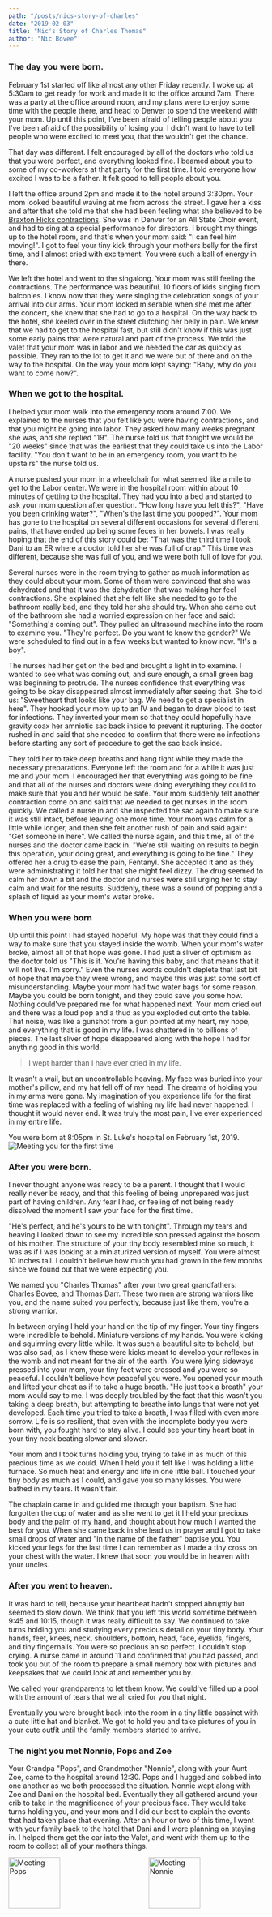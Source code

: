 ```yaml
---
path: "/posts/nics-story-of-charles"
date: "2019-02-03"
title: "Nic's Story of Charles Thomas"
author: "Nic Bovee"
---
```


### The day you were born.
February 1st started off like almost any other Friday recently. I woke up at 5:30am to get ready for work and made it to the office around 7am. There was a party at the office around noon, and my plans were to enjoy some time with the people there, and head to Denver to spend the weekend with your mom. Up until this point, I've been afraid of telling people about you. I've been afraid of the possibility of losing you. I didn't want to have to tell people who were excited to meet you, that the wouldn't get the chance.

That day was different. I felt encouraged by all of the doctors who told us that you were perfect, and everything looked fine. I beamed about you to some of my co-workers at that party for the first time. I told everyone how excited I was to be a father. It felt good to tell people about you.

I left the office around 2pm and made it to the hotel around 3:30pm. Your mom looked beautiful waving at me from across the street. I gave her a kiss and after that she told me that she had been feeling what she believed to be [Braxton Hicks contractions](https://en.wikipedia.org/wiki/Braxton_Hicks_contractions). She was in Denver for an All State Choir event, and had to sing at a special performance for directors. I brought my things up to the hotel room, and that's when your mom said: "I can feel him moving!". I got to feel your tiny kick through your mothers belly for the first time, and I almost cried with excitement. You were such a ball of energy in there.

We left the hotel and went to the singalong. Your mom was still feeling the contractions. The performance was beautiful. 10 floors of kids singing from balconies. I know now that they were singing the celebration songs of your arrival into our arms. Your mom looked miserable when she met me after the concert, she knew that she had to go to a hospital. On the way back to the hotel, she keeled over in the street clutching her belly in pain. We knew that we had to get to the hospital fast, but still didn't know if this was just some early pains that were natural and part of the process. We told the valet that your mom was in labor and we needed the car as quickly as possible. They ran to the lot to get it and we were out of there and on the way to the hospital. On the way your mom kept saying: "Baby, why do you want to come now?".

### When we got to the hospital.
I helped your mom walk into the emergency room around 7:00. We explained to the nurses that you felt like you were having contractions, and that you might be going into labor. They asked how many weeks pregnant she was, and she replied "19". The nurse told us that tonight we would be "20 weeks" since that was the earliest that they could take us into the Labor facility. "You don't want to be in an emergency room, you want to be upstairs" the nurse told us.

A nurse pushed your mom in a wheelchair for what seemed like a mile to get to the Labor center. We were in the hospital room within about 10 minutes of getting to the hospital. They had you into a bed and started to ask your mom question after question. "How long have you felt this?", "Have you been drinking water?", "When's the last time you pooped?". Your mom has gone to the hospital on several different occasions for several different pains, that have ended up being some feces in her bowels. I was really hoping that the end of this story could be: "That was the third time I took Dani to an ER where a doctor told her she was full of crap." This time was different, because she was full of you, and we were both full of love for you.

Several nurses were in the room trying to gather as much information as they could about your mom. Some of them were convinced that she was dehydrated and that it was the dehydration that was making her feel contractions. She explained that she felt like she needed to go to the bathroom really bad, and they told her she should try. When she came out of the bathroom she had a worried expression on her face and said: "Something's coming out". They pulled an ultrasound machine into the room to examine you. "They're perfect. Do you want to know the gender?" We were scheduled to find out in a few weeks but wanted to know now. "It's a boy".

The nurses had her get on the bed and brought a light in to examine. I wanted to see what was coming out, and sure enough, a small green bag was beginning to protrude. The nurses confidence that everything was going to be okay disappeared almost immediately after seeing that. She told us: "Sweetheart that looks like your bag. We need to get a specialist in here". They hooked your mom up to an IV and began to draw blood to test for infections. They inverted your mom so that they could hopefully have gravity coax her amniotic sac back inside to prevent it rupturing. The doctor rushed in and said that she needed to confirm that there were no infections before starting any sort of procedure to get the sac back inside.

They told her to take deep breaths and hang tight while they made the necessary preparations. Everyone left the room and for a while it was just me and your mom. I encouraged her that everything was going to be fine and that all of the nurses and doctors were doing everything they could to make sure that you and her would be safe. Your mom suddenly felt another contraction come on and said that we needed to get nurses in the room quickly. We called a nurse in and she inspected the sac again to make sure it was still intact, before leaving one more time. Your mom was calm for a little while longer, and then she felt another rush of pain and said again: "Get someone in here". We called the nurse again, and this time, all of the nurses and the doctor came back in. "We're still waiting on results to begin this operation, your doing great, and everything is going to be fine." They offered her a drug to ease the pain, Fentanyl. She accepted it and as they were administrating it told her that she might feel dizzy. The drug seemed to calm her down a bit and the doctor and nurses were still urging her to stay calm and wait for the results. Suddenly, there was a sound of popping and a splash of liquid as your mom's water broke. 

### When you were born

Up until this point I had stayed hopeful. My hope was that they could find a way to make sure that you stayed inside the womb. When your mom's water broke, almost all of that hope was gone. I had just a sliver of optimism as the doctor told us "This is it. You're having this baby, and that means that it will not live. I'm sorry." Even the nurses words couldn't deplete that last bit of hope that maybe they were wrong, and maybe this was just some sort of misunderstanding. Maybe your mom had two water bags for some reason. Maybe you could be born tonight, and they could save you some how. Nothing could've prepared me for what happened next. Your mom cried out and there was a loud pop and a thud as you exploded out onto the table. That noise, was like a gunshot from a gun pointed at my heart, my hope, and everything that is good in my life. I was shattered in to billions of pieces. The last sliver of hope disappeared along with the hope I had for anything good in this world. 

>I wept harder than I have ever cried in my life. 

It wasn't a wail, but an uncontrollable heaving. My face was buried into your mother's pillow, and my hat fell off of my head. The dreams of holding you in my arms were gone. My imagination of you experience life for the first time was replaced with a feeling of wishing my life had never happened. I thought it would never end. It was truly the most pain, I've ever experienced in my entire life. 

You were born at 8:05pm in St. Luke's hospital on February 1st, 2019.
![Meeting you for the first time](firsttime.JPG)
### After you were born.
I never thought anyone was ready to be a parent. I thought that I would really never be ready, and that this feeling of being unprepared was just part of having children. Any fear I had, or feeling of not being ready dissolved the moment I saw your face for the first time.

"He's perfect, and he's yours to be with tonight". Through my tears and heaving I looked down to see my incredible son pressed against the bosom of his mother. The structure of your tiny body resembled mine so much, it was as if I was looking at a miniaturized version of myself. You were almost 10 inches tall. I couldn't believe how much you had grown in the few months since we found out that we were expecting you.

We named you "Charles Thomas" after your two great grandfathers: Charles Bovee, and Thomas Darr. These two men are strong warriors like you, and the name suited you perfectly, because just like them, you're a strong warrior.

In between crying I held your hand on the tip of my finger. Your tiny fingers were incredible to behold. Miniature versions of my hands. You were kicking and squirming every little while. It was such a beautiful site to behold, but was also sad, as I knew these were kicks meant to develop your reflexes in the womb and not meant for the air of the earth. You were lying sideways pressed into your mom, your tiny feet were crossed and you were so peaceful. I couldn't believe how peaceful you were. You opened your mouth and lifted your chest as if to take a huge breath. "He just took a breath" your mom would say to me. I was deeply troubled by the fact that this wasn't you taking a deep breath, but attempting to breathe into lungs that were not yet developed. Each time you tried to take a breath, I was filled with even more sorrow. Life is so resilient, that even with the incomplete body you were born with, you fought hard to stay alive. I could see your tiny heart beat in your tiny neck beating slower and slower.

Your mom and I took turns holding you, trying to take in as much of this precious time as we could. When I held you it felt like I was holding a little furnace. So much heat and energy and life in one little ball. I touched your tiny body as much as I could, and gave you so many kisses. You were bathed in my tears. It wasn't fair. 

The chaplain came in and guided me through your baptism. She had forgotten the cup of water and as she went to get it I held your precious body and the palm of my hand, and thought about how much I wanted the best for you. When she came back in she lead us in prayer and I got to take small drops of water and "In the name of the father" baptise you. You kicked your legs for the last time I can remember as I made a tiny cross on your chest with the water. I knew that soon you would be in heaven with your uncles.

### After you went to heaven.

It was hard to tell, because your heartbeat hadn't stopped abruptly but seemed to slow down. We think that you left this world sometime between 9:45 and 10:15, though it was really difficult to say.  We continued to take turns holding you and studying every precious detail on your tiny body. Your hands, feet, knees, neck, shoulders, bottom, head, face, eyelids, fingers, and tiny fingernails. You were so precious an so perfect. I couldn't stop crying. A nurse came in around 11 and confirmed that you had passed, and took you out of the room to prepare a small memory box with pictures and keepsakes that we could look at and remember you by.

We called your grandparents to let them know. We could've filled up a pool with the amount of tears that we all cried for you that night.

Eventually you were brought back into the room in a tiny little bassinet with a cute little hat and blanket. We got to hold you and take pictures of you in your cute outfit until the family members started to arrive.

### The night you met Nonnie, Pops and Zoe

Your Grandpa "Pops", and Grandmother "Nonnie", along with your Aunt Zoe, came to the hospital around 12:30. Pops and I hugged and sobbed into one another as we both processed the situation. Nonnie wept along with Zoe and Dani on the hospital bed. Eventually they all gathered around your crib to take in the magnificence of your precious face. They would take turns holding you, and your mom and I did our best to explain the events that had taken place that evening. After an hour or two of this time, I went with your family back to the hotel that Dani and I were planning on staying in. I helped them get the car into the Valet, and went with them up to the room to collect all of your mothers things.

<div style="display: flex; flex-direction: row; height: 500px; justify-content: space-between;">
<img src="https://res.cloudinary.com/ghettifish-llc/image/upload/a_0/v1549302184/CharlesThomas/pops.jpg" alt="Meeting Pops" width="45%" class="image">
<img src="https://res.cloudinary.com/ghettifish-llc/image/upload/a_0/v1549394809/CharlesThomas/IMG_5347.jpg" alt="Meeting Nonnie" width="45%" class="image">
</div>

### Understanding what tragedy means
In the silence of the elevator ride I thought about how different life was just a few hours earlier. My dreams for this weekend. My dreams for this month. My dreams for your first year. As I collected all of your mothers things from the hotel room, the reality set in that our life would never be the same, or even close to the way we dreamed it would be. For as long as I could think, I believed that a crime was any action by someone that effected someone else negatively. That night I learned a definition for a tragedy. A tragedy can be experienced by more than one person and is the result of an event that permanently removes one's ability to dream in specific areas of their life. There are very few things that fit this category. 

I'm a firm believer that life is full of opportunity, and that if you don't see it right away, you might find an amazing opportunity that others missed. To me, as long as there is life, the world is full of opportunity. For some people there is less opportunity, but there is still some there. I think that the only time opportunity disappears, is when someone dies. When we die, we can't have opportunities, at least in the way that we understand them in this life. When someone else dies, we lose any chance of opportunity to experience life with them. Or at least we lose the opportunity to experience this life with them. When you passed away, my dreams for your life were gone, and I understood what a tragedy is.

I left the hotel and drove back to the hospital. I got lost on the way due to my exhaustion and also due to the fact that whoever designed the street layout for the city of Denver must also be responsible for designing some level of hell.

When I got back, your mom was asleep and there was a fold out bed with sheets all ready for me to try and sleep in. I picked you up and held you for a little while longer before I tucked in for the night. I knew that the time to see your perfect figure was slowly dwindling and I wanted to take in as much as I could possibly get before I had to say goodbye. I kissed you on the forehead and placed you gently back into your crib. As I drifted off to sleep I thought about all of the times people have told me about wanting to wake up from a bad dream. For a long time, I've never really minded nightmares. I couldn't tell you why, but I've never really thought of them as something I've felt like I had to wake up from. To me nightmares are fun. You experience something awful and when you wake up, you think about how glad you are that you aren't living in that reality.

>When I got the papers for your birth certificate and death certificate, I knew that for the first time my reality was a nightmare that I never wanted to wake up for.

### When you met Gigi, Noe, Rachel, and Bri
Your Grandma "Gigi" made it to the hospital around 5:30 am on Saturday. She and I hugged and cried for a while, and then she hugged your mom and cried for a while. She covered her face when she saw you in the crib for the first time, and cried some more. "He's perfect, He's having so much fun with Grandpa Don right now", she said. I climbed into the hospital bed, and tried to get a little more sleep in occasionally peering through my tired eyelids to see Gigi rocking you and loving you. across the room. 

A nurse came in and explained encouraged your mom that everything that happened was not her fault, and that there was know way for her to know that this was going to happen. She told us about her child that had passed 30 years prior, and how the grief never goes away, but that overtime it gets easier. She was so kind, and we were so thankful for her words.

Nonnie, Pops and Zoe came shortly afterwards with coffee, and there was more hugging and crying as the two grandmothers embraced for the first time since they received news of what had happened. After a while your aunt Rachel came and cried while holding you in her arms.
A little while later your aunt Noelle, showed up and wept into your basinet. We were all feeling emotionally and physically exhausted.

We had a facetime with your aunt Bri who through her tears and sorrow shared beautiful words about you. We held the camera over you for her to see and she started to cry more as she took the site of you in. 

Everyone loved you so much.

![giginoe](giginoe.JPG)
<div style="display: flex; flex-direction: row; height: 500px; justify-content: center;">
<img src="https://res.cloudinary.com/ghettifish-llc/image/upload/a_0/v1549394809/CharlesThomas/IMG_5355.jpg" alt="Meeting Rachel" width="45%" class="image">
</div>

### When you met Boompah
Your Grandpa Boompah was having a hard time getting to Denver, as one thing after another seemed to make it harder and harder for him to drive there. He finally made it to Denver around 12:30 and we could hear him already making friends with the whole hospital and saying something funny to the nurse that lead him to the room. When he got in, he dropped his bag, and gave me a hug. The world around me stopped as I sobbed into my dad's shoulder. He held me up as I continued to cry telling him about how amazing you are. I could hear everyone around me weeping and eventually Gigi asked him if he was "ready to meet his grandson". "I don't know if I can" he said as eyes welled up with tears. He walked over to the basinet and stood over you taking you in. I rubbed his back and told him that he should hold him. He mentioned that when he and mom had me he was worried that "my head might roll off", and that he was feeling that a little more so with you cause you were so tiny.

![Pops and Boompah](popsandboompah.jpg)
He held you in his arms and asked the question: "What does his life mean? What do you think it stands for." I told him that I believed that your life meant that "there is good in all things."

### There is good in all things.

How do you deal with a tragedy such as this? With dreams shattered, where can you go? Charles Thomas, your life is filled with purpose that we all have to come to terms with in our own way. I believe that your life is a symbol and a reminder that there is good in all things, and that just like you were, those good things can be small and easy to miss. We miss you so much.

With all of the sadness, it doesn't take much to let your emotions go towards feelings of sorrow and anger towards how cruel and unfair life is. Just like we collected the precious moments of time with Charles, I began to collect the small pieces of good that came during an unbearable situation. Here they are:
1. We got to see you.
2. We got to see you moving and alive.
3. We got to hold you while you were alive.
4. Your family got to meet you.
5. Your Boompah was able to meet you in spite of being all of the way in Florida scheduled to fly much later than we would have been with you.
6. Your Boompah made it through all of the traffic and car accidents in time to be with you.
7. Your Nonnie, Pops and Aunt Zoe, all had a place to stay in our hotel room.
8. The hospital was only 5 minutes away.
9. The nurse that helped us at first gave us the helpful tip of saying "20 weeks" that got us into a wonderful birthing center with some of the best doctors in the state.
10. The nurses in the hospital had everything they needed to make a wonderful box of memories for you.
11. The nurses and doctors in the hospital knew exactly how to hold our hearts through the situation.
12. I was there in Denver to be with your mother when you were born.
13. Your mom didn't give birth on the street.
14. Or in the car.
15. Or in the hotel room.
16. Or in some ill-equipped hospital.
17. Your mom didn't have any medical emergency that put her in danger.
18. You were perfect, in all of your tiny details.
19. We got to spend your entire life on earth with you.
20. You heard us tell you how much we love you.
21. You felt our tears as they landed upon you.
22. I was able to be led through your baptism.
23. We received your life as a testament to the truth that there is good in all things.

![Mom](mom.JPG)

### When I said goodbye.

![Family](family.JPG)

We gathered around the bed and everyone joined in prayer for all who were invested and effected by your life. We thanked God for the time with you and the circumstances surrounding that small amount of time with you. One by one your family took your body in their arms and said goodbye to you in their own special way. Your Pops said his goodbye and then delicately placed you back into the crib. Everyone left and it was just us. Your mom took you in her arms one more time and said he last goodbye's. I held you in the palm of my hand and told you the truth: 

"You always were my son, and you always will be my son. This isn't a goodbye to you, but a goodbye to your body which was a beautiful container for your spirit during your short time with us. I love you so much, and look forward to the day that I can hold again".  

I believed all of this, but still it was so hard to say goodbye. I kissed you one more time and placed you back in the crib. We took the hat you were wearing and the blanket around you leaving you swaddled in the hospital blankets. We packed your memories box and gathered the last items from around your room. Then we left.

<img src="https://res.cloudinary.com/ghettifish-llc/image/upload/a_0/v1549302179/CharlesThomas/goodbye.jpg" alt="Saying Goodbye" width="100%" height="auto" class="image">


### Meeting Uncle Nat
Nathaniel Charles met Charles Thomas in spirit when we stopped by the house. It was our final stop for the evening and by this time, we could barely keep our eyes open. I hugged Nat so tightly and wept into his shoulder. Through my tears I whispered into his ears: "Last night you became an uncle, and shortly after, you lost a nephew". You could see in Nat's tearful eyes that he was so sad that he couldn't be there to hold him in person. He shared how sad he was to not be able to be the "fun uncle" for you, and how much he wanted to do fun things with him when he was old enough. We laid the pictures from your memorial box out on the table so he could see how precious you are. "So this is where we all came from" he said as he placed his index finger over the tiny prints left by your perfect hands. "I'm here for you, so if there's anything you need, let me know". It meant so much that we could share this time. I really do think Nat holds a special place in your heart as he is your one and only, and very cool uncle.

### Where do we go from here?

I never thought about funeral homes, and planning memorial services. These seemed like things I would do later in life when my parents pass, or maybe a dear friend. It was so hard to explain to the person over the phone that we needed to setup funeral arrangements for our infant son. 

When I woke up on Friday morning, I thought we'd be helping you learn how to write your name, not writing your name on a death certificate. I thought we'd get to see you struggle to walk for the first time, not struggle ourselves to walk to the car as we left the hospital. I thought you'd be baptized in your Pop's church, not in with the cold hospital water. I thought you'd be with us safely inside your mom's womb while we explored Hawaii in March. I thought you'd get to sleep in the crib we got for you, or ride in the stroller. I thought you'd be in the back seat of our car as we left the hospital instead of us being in the back of your grandparents car as they drove us home. I thought I'd see you grow into a man, instead I look in the mirror and see the man I became the day I lost you. I thought you'd bury me after having a family of your own.

There is good in all things, and for as long as we can, your mom and I will remember you for showing me that. Some day your brothers and sisters will hear your amazing story and eventually we will all be together after we cross through the waters that you crossed the night you were born.

Charles Thomas Bovee, we love you so much and are all so thankful for every single second with you.

-Your Dad.